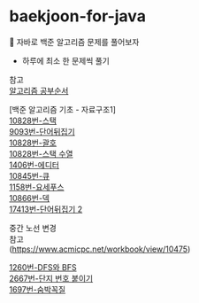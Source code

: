 # baekjoon-for-java
👊 자바로 백준 알고리즘 문제를 풀어보자

- 하루에 최소 한 문제씩 풀기

참고<br/>
[알고리즘 공부순서](https://patiencelee.tistory.com/1072#4.%20%EB%B0%B1%EC%A4%80_%EC%95%8C%EA%B3%A0%EB%A6%AC%EC%A6%98%20%EA%B8%B0%EC%B4%88%201%2F2-1)

[백준 알고리즘 기초 - 자료구조1] <br/>
[10828번-스택](https://github.com/MinCodeHub/baekjoon-for-java/tree/main/Part1_Stack/Stack) <br/>
[9093번-단어뒤집기](https://github.com/MinCodeHub/baekjoon-for-java/tree/main/Part1_Stack/Flip-words) <br/>
[10828번-괄호](https://github.com/MinCodeHub/baekjoon-for-java/tree/main/Part1_Stack/bracket) <br/>
[10828번-스택 수열](https://github.com/MinCodeHub/baekjoon-for-java/tree/main/Part1_Stack/stackSequence) <br/>
[1406번-에디터](https://github.com/MinCodeHub/baekjoon-for-java/tree/main/Part1_Stack/Editor) <br/>
[10845번-큐](https://github.com/MinCodeHub/baekjoon-for-java/tree/main/Part_2_Queue/Queue)<br/>
[1158번-요세푸스](https://github.com/MinCodeHub/baekjoon-for-java/tree/main/Part_2_Queue/Yosepuseu)<br/>
[10866번-덱](https://github.com/MinCodeHub/baekjoon-for-java/tree/main/Part_3_Deque/Deque)<br/>
[17413번-단어뒤집기 2](https://github.com/MinCodeHub/baekjoon-for-java/tree/main/Part1_Stack/Reverse_word)<br/>

중간 노선 변경<br/>
참고<br/>
(https://www.acmicpc.net/workbook/view/10475)

[1260번-DFS와 BFS](https://github.com/MinCodeHub/baekjoon-for-java/tree/main/Part_4_DFS_BFS/DFS_and_BFS)<br/>
[2667번-단지 번호 붙이기](https://github.com/MinCodeHub/baekjoon-for-java/tree/main/Part_4_DFS_BFS/Danji)<br/>
[1697번-숨박꼭질](https://github.com/MinCodeHub/baekjoon-for-java/tree/main/Part_4_DFS_BFS/sumbakkogjil)<br/>

